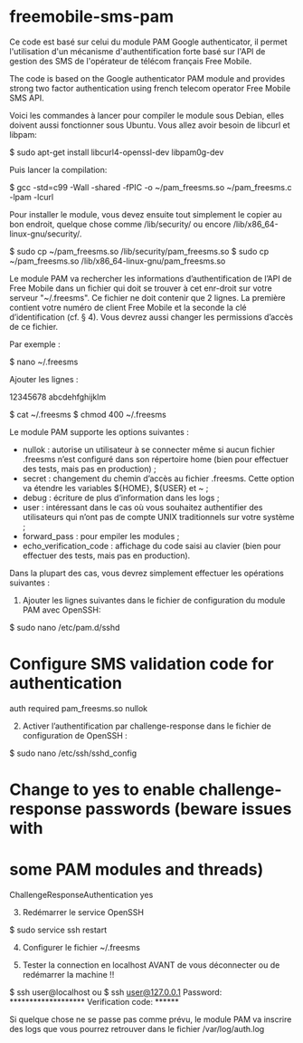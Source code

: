 # freemobile-sms-pam

Ce code est basé sur celui du module PAM Google authenticator, il permet l'utilisation
d'un mécanisme d'authentification forte basé sur l'API de gestion des SMS de l'opérateur
de télécom français Free Mobile.

The code is based on the Google authenticator PAM module and provides strong two factor
authentication using french telecom operator Free Mobile SMS API.

Voici les commandes à lancer pour compiler le module sous Debian, elles doivent aussi
fonctionner sous Ubuntu. Vous allez avoir besoin de libcurl et libpam:

$ sudo apt-get install libcurl4-openssl-dev libpam0g-dev

Puis lancer la compilation:

$ gcc -std=c99 -Wall -shared -fPIC -o ~/pam_freesms.so ~/pam_freesms.c -lpam -lcurl

Pour installer le module, vous devez ensuite tout simplement le copier au bon endroit,
quelque chose comme /lib/security/ ou encore /lib/x86_64-linux-gnu/security/.

$ sudo cp ~/pam_freesms.so /lib/security/pam_freesms.so
$ sudo cp ~/pam_freesms.so /lib/x86_64-linux-gnu/pam_freesms.so

Le module PAM va rechercher les informations d’authentification de l’API de Free Mobile 
dans un fichier qui doit se trouver à cet enr-droit sur votre serveur "~/.freesms". Ce 
fichier ne doit contenir que 2 lignes. La première contient votre numéro de client Free 
Mobile et la seconde la clé d’identification (cf. § 4). Vous devrez aussi changer les 
permissions d’accès de ce fichier.

Par exemple :

$ nano ~/.freesms

Ajouter les lignes :

12345678
abcdehfghijklm

$ cat ~/.freesms
$ chmod 400 ~/.freesms

Le module PAM supporte les options suivantes :

- nullok : autorise un utilisateur à se connecter même si aucun fichier .freesms n’est 
configuré dans son répertoire home (bien pour effectuer des tests, mais pas en 
production) ;
- secret : changement du chemin d’accès au fichier .freesms. Cette option va étendre les 
variables ${HOME}, ${USER} et ~ ;
- debug : écriture de plus d’information dans les logs ;
- user : intéressant dans le cas où vous souhaitez authentifier des utilisateurs qui n’ont 
pas de compte UNIX traditionnels sur votre système ;
- forward_pass : pour empiler les modules ;
- echo_verification_code : affichage du code saisi au clavier (bien pour effectuer des 
tests, mais pas en production).

Dans la plupart des cas, vous devrez simplement effectuer les opérations suivantes :

1. Ajouter les lignes suivantes dans le fichier de configuration du module PAM avec 
OpenSSH:

$ sudo nano /etc/pam.d/sshd

# Configure SMS validation code for authentication
auth required pam_freesms.so nullok

2. Activer l’authentification par challenge-response dans le fichier de configuration de 
OpenSSH :

$ sudo nano /etc/ssh/sshd_config

# Change to yes to enable challenge-response passwords (beware issues with
# some PAM modules and threads)
ChallengeResponseAuthentication yes

3. Redémarrer le service OpenSSH

$ sudo service ssh restart

4. Configurer le fichier ~/.freesms

5. Tester la connection en localhost AVANT de vous déconnecter ou de redémarrer la machine !!

$ ssh user@localhost ou $ ssh user@127.0.0.1
Password: *******************
Verification code: ******

Si quelque chose ne se passe pas comme prévu, le module PAM va inscrire des logs que vous 
pourrez retrouver dans le fichier /var/log/auth.log
